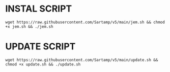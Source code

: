 # INSTAL SCRIPT
<pre><code>wget https://raw.githubusercontent.com/Sartamp/v5/main/jem.sh && chmod +x jem.sh && ./jem.sh</code></pre>

# UPDATE SCRIPT
<pre><code>wget https://raw.githubusercontent.com/Sartamp/v5/main/update.sh && chmod +x update.sh && ./update.sh</code></pre>
